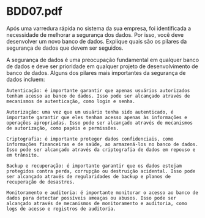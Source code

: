 # BDD07.pdf

Após uma varredura rápida no sistema da sua empresa, foi identificada a necessidade de melhorar a segurança dos dados. Por isso, você deve desenvolver um novo banco de dados. Explique quais são os pilares da segurança de dados que devem ser seguidos.

A segurança de dados é uma preocupação fundamental em qualquer banco de dados e deve ser prioridade em qualquer projeto de desenvolvimento de banco de dados. Alguns dos pilares mais importantes da segurança de dados incluem:

    Autenticação: é importante garantir que apenas usuários autorizados tenham acesso ao banco de dados. Isso pode ser alcançado através de mecanismos de autenticação, como login e senha.

    Autorização: uma vez que um usuário tenha sido autenticado, é importante garantir que eles tenham acesso apenas às informações e operações apropriadas. Isso pode ser alcançado através de mecanismos de autorização, como papéis e permissões.

    Criptografia: é importante proteger dados confidenciais, como informações financeiras e de saúde, ao armazená-los no banco de dados. Isso pode ser alcançado através da criptografia de dados em repouso e em trânsito.

    Backup e recuperação: é importante garantir que os dados estejam protegidos contra perda, corrupção ou destruição acidental. Isso pode ser alcançado através de regularidades de backup e planos de recuperação de desastres.

    Monitoramento e auditoria: é importante monitorar o acesso ao banco de dados para detectar possíveis ameaças ou abusos. Isso pode ser alcançado através de mecanismos de monitoramento e auditoria, como logs de acesso e registros de auditoria.
